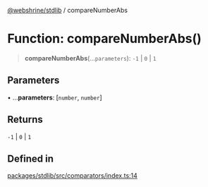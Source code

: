 [@webshrine/stdlib](../globals.md) / compareNumberAbs

# Function: compareNumberAbs()

> **compareNumberAbs**(...`parameters`): `-1` \| `0` \| `1`

## Parameters

• ...**parameters**: [`number`, `number`]

## Returns

`-1` \| `0` \| `1`

## Defined in

[packages/stdlib/src/comparators/index.ts:14](https://github.com/webshrine/webshrine/blob/8cedc3f2efca3108f17475a5ce8404715d0d24a5/packages/stdlib/src/comparators/index.ts#L14)
